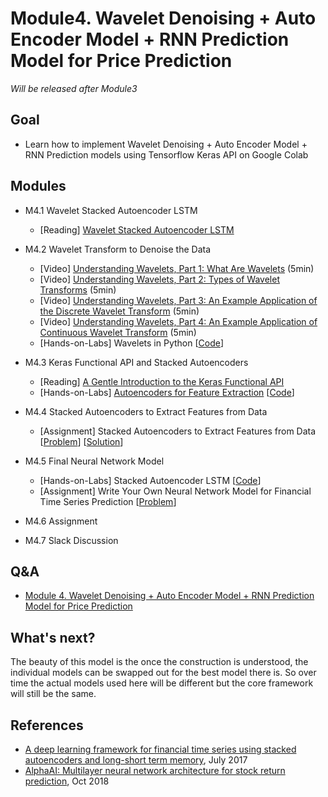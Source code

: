 # Module4. Wavelet Denoising + Auto Encoder Model + RNN Prediction Model for Price Prediction

*Will be released after Module3*

## Goal
- Learn how to implement Wavelet Denoising + Auto Encoder Model + RNN Prediction models using Tensorflow Keras API on Google Colab 

## Modules
- M4.1 Wavelet Stacked Autoencoder LSTM
    - [Reading] [Wavelet Stacked Autoencoder LSTM](https://drive.google.com/open?id=1txen7gtex6vekVkGa7jlHdUqAQx5e8x7)
    
- M4.2 Wavelet Transform to Denoise the Data
    - [Video] [Understanding Wavelets, Part 1: What Are Wavelets](https://youtu.be/QX1-xGVFqmw) (5min)
    - [Video] [Understanding Wavelets, Part 2: Types of Wavelet Transforms](https://youtu.be/F7Lg-nFYooU) (5min)
    - [Video] [Understanding Wavelets, Part 3: An Example Application of the Discrete Wavelet Transform](https://youtu.be/-OhibnAXBEM) (5min)
    - [Video] [Understanding Wavelets, Part 4: An Example Application of Continuous Wavelet Transform](https://youtu.be/GV34hKXDw_c) (5min)
    - [Hands-on-Labs] Wavelets in Python [[Code](https://colab.research.google.com/drive/1HvG3NjD0JgVwKNCPDQpXt2bo9jvM-jg8)]
    
- M4.3 Keras Functional API and Stacked Autoencoders
    - [Reading] [A Gentle Introduction to the Keras Functional API](https://machinelearningmastery.com/keras-functional-api-deep-learning/)
    - [Hands-on-Labs] [Autoencoders for Feature Extraction](https://blog.keras.io/building-autoencoders-in-keras.html) [[Code](https://colab.research.google.com/drive/1rWey0ZDoTC8BpB-Kx-HeNb8mO-zOmVE3)]

- M4.4 Stacked Autoencoders to Extract Features from Data 
    - [Assignment] Stacked Autoencoders to Extract Features from Data [[Problem](https://colab.research.google.com/drive/1z3TxlHhdTuzeYkslfUJC-Uxs0gCq6xkA)] [[Solution](https://colab.research.google.com/drive/1yjQBNys2Hif-05YSwOP-oaBAJfeWZJng)]

- M4.5 Final Neural Network Model
    - [Hands-on-Labs] Stacked Autoencoder LSTM [[Code](https://colab.research.google.com/drive/1H7yvkLhaJn2OZRTkC51KBNRdbigRdxMl)]
    - [Assignment] Write Your Own Neural Network Model for Financial Time Series Prediction [[Problem](https://colab.research.google.com/drive/1NgocisiV9gr0NTsOr1FLTuwZczp4OG4S)]

- M4.6 Assignment
- M4.7 Slack Discussion

## Q&A
- [Module 4. Wavelet Denoising + Auto Encoder Model + RNN Prediction Model for Price Prediction](../Q&A/Module4.md)

## What's next?
The beauty of this model is the once the construction is understood, the individual models can be swapped out for the best model there is. So over time the actual models used here will be different but the core framework will still be the same.

## References
- [A deep learning framework for financial time series using stacked autoencoders and long-short term memory](https://journals.plos.org/plosone/article?id=10.1371/journal.pone.0180944), July 2017
- [AlphaAI: Multilayer neural network architecture for stock return prediction](https://github.com/VivekPa/AlphaAI?utm_source=mybridge&utm_medium=blog&utm_campaign=read_more#neural-network-model), Oct 2018